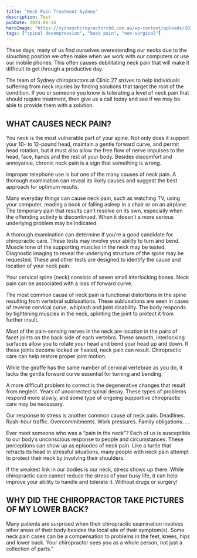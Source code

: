 ```yaml
---
title: "Neck Pain Treatment Sydney"
description: Test
pubDate: 2024-06-14
heroImage: "https://sydneychiropractorcbd.com.au/wp-content/uploads/2024/12/The-Main-Reasons-for-Lower-Back-Pain-1024x1024.jpg"
tags: ["spinal decompression", "back pain", "non-surgical"]
---
```


These days, many of us find ourselves overextending our necks due to the slouching position we often make when we work with our computers or use our mobile phones. This often causes debilitating neck pain that will make it difficult to get through a productive day.

The team of Sydney chiropractors at Clinic 27 strives to help individuals suffering from neck injuries by finding solutions that target the root of the condition. If you or someone you know is tolerating a level of neck pain that should require treatment, then give us a call today and see if we may be able to provide them with a solution.

## WHAT CAUSES NECK PAIN?

You neck is the most vulnerable part of your spine. Not only does it support your 10- to 12-pound head, maintain a gentle forward curve, and permit head rotation, but it must also allow the free flow of nerve impulses to the head, face, hands and the rest of your body. Besides discomfort and annoyance, chronic neck pain is a sign that something is wrong.

Improper telephone use is but one of the many causes of neck pain. A thorough examination can reveal its likely causes and suggest the best approach for optimum results.

Many everyday things can cause neck pain, such as watching TV, using your computer, reading a book or falling asleep in a chair or on an airplane. The temporary pain that results can’t resolve on its own, especially when the offending activity is discontinued. When it doesn’t a more serious underlying problem may be indicated.

A thorough examination can determine if you’re a good candidate for chiropractic care. These tests may involve your ability to turn and bend. Muscle tone of the supporting muscles in the neck may be tested. Diagnostic imaging to reveal the underlying structure of the spine may be requested. These and other tests are designed to identify the cause and location of your neck pain.

Your cervical spine (neck) consists of seven small interlocking bones. Neck pain can be associated with a loss of forward curve.

The most common cause of neck pain is functional distortions in the spine resulting from vertebral subluxations. These subluxations are seen in cases of reverse cervical curve, whiplash and joint disability. The body responds by tightening muscles in the neck, splinting the joint to protect it from further insult.

Most of the pain-sensing nerves in the neck are location in the pairs of facet joints on the back side of each vertebra. These smooth, interlocking surfaces allow you to rotate your head and bend your head up and down. If these joints become locked or fixated, neck pain can result. Chiropractic care can help restore proper joint motion.

While the giraffe has the same number of cervical vertebrae as you do, it lacks the gentle forward curve essential for turning and bending.

A more difficult problem to correct is the degenerative changes that result from neglect. Years of uncorrected spinal decay. These types of problems respond more slowly, and some type of ongoing supportive chiropractic care may be necessary.

Our response to stress is another common cause of neck pain. Deadlines. Rush-hour traffic. Overcommitments. Work pressures. Family obligations. . . 

Ever meet someone who was a “pain in the neck”? Each of us is susceptible to our body’s unconscious response to people and circumstances. These perceptions can show up as episodes of neck pain. Like a turtle that retracts its head in stressful situations, many people with neck pain attempt to protect their neck by involving their shoulders. 

If the weakest link in our bodies is our neck, stress shows up there. While chiropractic care cannot reduce the stress of your busy life, it can help improve your ability to handle and tolerate it. Without drugs or surgery! 

## WHY DID THE CHIROPRACTOR TAKE PICTURES OF MY LOWER BACK?

Many patients are surprised when their chiropractic examination involves other areas of their body besides the local site of their symptom(s). Some neck pain cases can be a compensation to problems in the feet, knees, hips and lower back. Your chiropractor sees you as a whole person, not just a collection of parts.” 